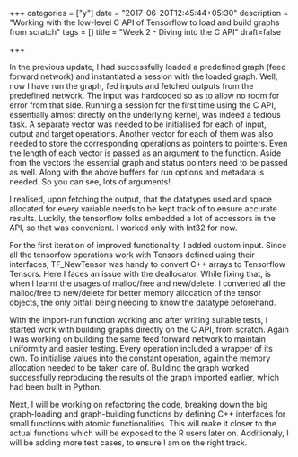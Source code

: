 +++
categories = ["y"]
date = "2017-06-20T12:45:44+05:30"
description = "Working with the low-level C API of Tensorflow to load and build graphs from scratch"
tags = []
title = "Week 2 - Diving into the C API"
draft=false

+++

In the previous update, I had successfully loaded a predefined graph (feed forward network) and instantiated a session with the loaded graph. Well, now I have run the graph, fed inputs and fetched outputs from the predefined network. The input was hardcoded so as to allow no room for error from that side. Running a session for the first time using the C API, essentially almost directly on the underlying kernel, was indeed a tedious task. A separate vector was needed to be initialised for each of input, output and target operations. Another vector for each of them was also needed to store the corresponding operations as pointers to pointers. Even the length of each vector is passed as an argument to the function. Aside from the vectors the essential graph and status pointers need to be passed as well. Along with the above buffers for run options and metadata is needed. So you can see, lots of arguments!

I realised, upon fetching the output, that the datatypes used and space allocated for every variable needs to be kept track of to ensure accurate results. Luckily, the tensorflow folks embedded a lot of accessors in the API, so that was convenient. I worked only with Int32 for now. 

For the first iteration of improved functionality, I added custom input. Since all the tensorfow operations work with Tensors defined using their interfaces, TF_NewTensor was handy to convert C++ arrays to Tensorflow Tensors. Here I faces an issue with the deallocator. While fixing that, is when I learnt the usages of malloc/free and new/delete. I converted all the malloc/free to new/delete for better memory allocation of the tensor objects, the only pitfall being needing to know the datatype beforehand.

With the import-run function working and after writing suitable tests, I started work with building graphs directly on the C API, from scratch. Again I was working on building the same feed forward network to maintain uniformity and easier testing. Every operation included a wrapper of its own. To initialise values into the constant operation, again the memory allocation needed to be taken care of. Building the graph worked successfully reproducing the results of the graph imported earlier, which had been built in Python.

Next, I will be working on refactoring the code, breaking down the big graph-loading and graph-building functions by defining C++ interfaces for small functions with atomic functionalities. This will make it closer to the actual functions which will be exposed to the R users later on. Additionaly, I will be adding more test cases, to ensure I am on the right track.